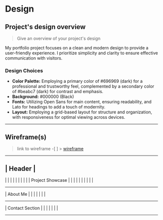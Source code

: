 # Design

## Project's design overview

> Give an overview of your project's design

My portfolio project focuses on a clean and modern design to provide a
user-friendly experience. I prioritize simplicity and clarity to ensure
effective communication with visitors.

<!-- describe the reasoning behind your group's design and wireframe -->
<!-- include other centralized decisions like fonts, palates, ... -->

### Design Choices

- **Color Palette:** Employing a primary color of #696969 (dark) for a
  professional and trustworthy feel, complemented by a secondary color of
  #beabc7 (dark) for contrast and emphasis.
- **Background:** #000000 (Black)
- **Fonts:** Utilizing Open Sans for main content, ensuring readability, and
  Lato for headings to add a touch of modernity.
- **Layout:** Employing a grid-based layout for structure and organization, with
  responsiveness for optimal viewing across devices.

---

## Wireframe(s)

> link to wireframe -[ ] >
> [wireframe](https://excalidraw.com/#json=Xc27bqmuGtQaUYg6pEhg3,qKqRqwlm6758xfKa-tC8JQ)

---

## | Header |

| | | | | | | | | | Project Showcase | | | | | | | | | |

---

| About Me | | | | | | |

---

| Contact Section | | | | | | |

---
